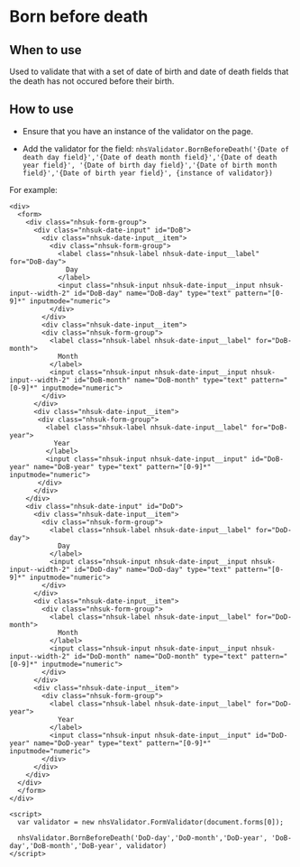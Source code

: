# Born before death

## When to use

Used to validate that with a set of date of birth and date of death fields that the death has not occured before their birth.

## How to use

- Ensure that you have an instance of the validator on the page. 

- Add the validator for the field: 
  `nhsValidator.BornBeforeDeath('{Date of death day field}','{Date of death month field}','{Date of death year field}', '{Date of birth day field}','{Date of birth month field}','{Date of birth year field}', {instance of validator})`

For example:
```
<div>
  <form>
    <div class="nhsuk-form-group">
      <div class="nhsuk-date-input" id="DoB">
        <div class="nhsuk-date-input__item">
          <div class="nhsuk-form-group">
            <label class="nhsuk-label nhsuk-date-input__label" for="DoB-day">
              Day
            </label>
            <input class="nhsuk-input nhsuk-date-input__input nhsuk-input--width-2" id="DoB-day" name="DoB-day" type="text" pattern="[0-9]*" inputmode="numeric">
          </div>
        </div>
        <div class="nhsuk-date-input__item">
        <div class="nhsuk-form-group">
          <label class="nhsuk-label nhsuk-date-input__label" for="DoB-month">
            Month
          </label>
          <input class="nhsuk-input nhsuk-date-input__input nhsuk-input--width-2" id="DoB-month" name="DoB-month" type="text" pattern="[0-9]*" inputmode="numeric">
        </div>
      </div>
      <div class="nhsuk-date-input__item">
       <div class="nhsuk-form-group">
         <label class="nhsuk-label nhsuk-date-input__label" for="DoB-year">
           Year
         </label>
         <input class="nhsuk-input nhsuk-date-input__input" id="DoB-year" name="DoB-year" type="text" pattern="[0-9]*" inputmode="numeric">
       </div>
      </div>
    </div>
    <div class="nhsuk-date-input" id="DoD">
      <div class="nhsuk-date-input__item">
        <div class="nhsuk-form-group">
          <label class="nhsuk-label nhsuk-date-input__label" for="DoD-day">
            Day
          </label>
          <input class="nhsuk-input nhsuk-date-input__input nhsuk-input--width-2" id="DoD-day" name="DoD-day" type="text" pattern="[0-9]*" inputmode="numeric">
        </div>
      </div>
      <div class="nhsuk-date-input__item">
        <div class="nhsuk-form-group">
          <label class="nhsuk-label nhsuk-date-input__label" for="DoD-month">
            Month
          </label>
          <input class="nhsuk-input nhsuk-date-input__input nhsuk-input--width-2" id="DoD-month" name="DoD-month" type="text" pattern="[0-9]*" inputmode="numeric">
        </div>
      </div>
      <div class="nhsuk-date-input__item">
        <div class="nhsuk-form-group">
          <label class="nhsuk-label nhsuk-date-input__label" for="DoD-year">
            Year
          </label>
          <input class="nhsuk-input nhsuk-date-input__input" id="DoD-year" name="DoD-year" type="text" pattern="[0-9]*" inputmode="numeric">
        </div>
      </div>
    </div>
  </div>
  </form>
</div>

<script>
  var validator = new nhsValidator.FormValidator(document.forms[0]);

  nhsValidator.BornBeforeDeath('DoD-day','DoD-month','DoD-year', 'DoB-day','DoB-month','DoB-year', validator)
</script>
```
